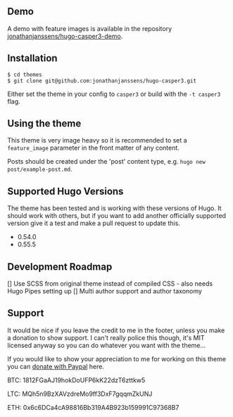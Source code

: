 ## Demo

A demo with feature images is available in the repository [jonathanjanssens/hugo-casper3-demo](https://github.com/jonathanjanssens/hugo-casper3-demo).

## Installation

```$ mkdir themes
$ cd themes
$ git clone git@github.com:jonathanjanssens/hugo-casper3.git
```

Either set the theme in your config to `casper3` or build with the `-t casper3` flag.

## Using the theme

This theme is very image heavy so it is recommended to set a `feature_image` parameter in the front matter of any content.

Posts should be created under the 'post' content type, e.g. `hugo new post/example-post.md`.

## Supported Hugo Versions

The theme has been tested and is working with these versions of Hugo. It should work with others, but if you want to add another officially supported version give it a test and make a pull request to update this.

- 0.54.0
- 0.55.5

## Development Roadmap

[] Use SCSS from original theme instead of compiled CSS - also needs Hugo Pipes setting up
[] Multi author support and author taxonomy

## Support

It would be nice if you leave the credit to me in the footer, unless you make a donation to show support. I can't really police this though, it's MIT licensed anyway so you can do whatever you want with the theme...

If you would like to show your appreciation to me for working on this theme you can <a href="https://paypal.me/JonathanJanssens">donate with Paypal</a> here.

BTC: 1812FGaAJ19hokDoUFP6kK22dzT6zttkw5

LTC: MQh5n9BzXAVzdreMo9ff3DxF7gqqmZkUNJ

ETH: 0x6c6DCa4cA98816Bb319A4B923b159991C97368B7
